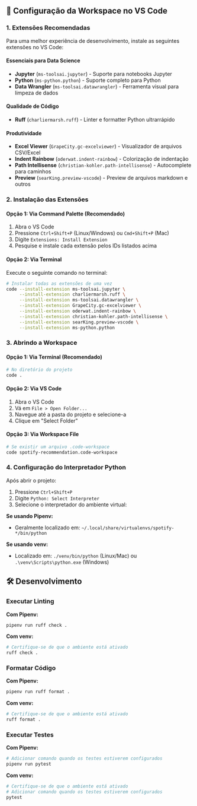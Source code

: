 ## 🚀 Configuração da Workspace no VS Code

### 1. Extensões Recomendadas

Para uma melhor experiência de desenvolvimento, instale as seguintes extensões no VS Code:

#### Essenciais para Data Science

- **Jupyter** (`ms-toolsai.jupyter`) - Suporte para notebooks Jupyter
- **Python** (`ms-python.python`) - Suporte completo para Python
- **Data Wrangler** (`ms-toolsai.datawrangler`) - Ferramenta visual para limpeza de dados

#### Qualidade de Código

- **Ruff** (`charliermarsh.ruff`) - Linter e formatter Python ultrarrápido

#### Produtividade

- **Excel Viewer** (`GrapeCity.gc-excelviewer`) - Visualizador de arquivos CSV/Excel
- **Indent Rainbow** (`oderwat.indent-rainbow`) - Colorização de indentação
- **Path Intellisense** (`christian-kohler.path-intellisense`) - Autocomplete para caminhos
- **Preview** (`searKing.preview-vscode`) - Preview de arquivos markdown e outros

### 2. Instalação das Extensões

#### Opção 1: Via Command Palette (Recomendado)

1. Abra o VS Code
2. Pressione `Ctrl+Shift+P` (Linux/Windows) ou `Cmd+Shift+P` (Mac)
3. Digite `Extensions: Install Extension`
4. Pesquise e instale cada extensão pelos IDs listados acima

#### Opção 2: Via Terminal

Execute o seguinte comando no terminal:

```bash
# Instalar todas as extensões de uma vez
code --install-extension ms-toolsai.jupyter \
     --install-extension charliermarsh.ruff \
     --install-extension ms-toolsai.datawrangler \
     --install-extension GrapeCity.gc-excelviewer \
     --install-extension oderwat.indent-rainbow \
     --install-extension christian-kohler.path-intellisense \
     --install-extension searKing.preview-vscode \
     --install-extension ms-python.python
```

### 3. Abrindo a Workspace

#### Opção 1: Via Terminal (Recomendado)

```bash
# No diretório do projeto
code .
```

#### Opção 2: Via VS Code

1. Abra o VS Code
2. Vá em `File > Open Folder...`
3. Navegue até a pasta do projeto e selecione-a
4. Clique em "Select Folder"

#### Opção 3: Via Workspace File

```bash
# Se existir um arquivo .code-workspace
code spotify-recommendation.code-workspace
```

### 4. Configuração do Interpretador Python

Após abrir o projeto:

1. Pressione `Ctrl+Shift+P`
2. Digite `Python: Select Interpreter`
3. Selecione o interpretador do ambiente virtual:

**Se usando Pipenv:**

- Geralmente localizado em: `~/.local/share/virtualenvs/spotify-*/bin/python`

**Se usando venv:**

- Localizado em: `./venv/bin/python` (Linux/Mac) ou `.\venv\Scripts\python.exe` (Windows)

## 🛠️ Desenvolvimento

### Executar Linting

**Com Pipenv:**

```bash
pipenv run ruff check .
```

**Com venv:**

```bash
# Certifique-se de que o ambiente está ativado
ruff check .
```

### Formatar Código

**Com Pipenv:**

```bash
pipenv run ruff format .
```

**Com venv:**

```bash
# Certifique-se de que o ambiente está ativado
ruff format .
```

### Executar Testes

**Com Pipenv:**

```bash
# Adicionar comando quando os testes estiverem configurados
pipenv run pytest
```

**Com venv:**

```bash
# Certifique-se de que o ambiente está ativado
# Adicionar comando quando os testes estiverem configurados
pytest
```
